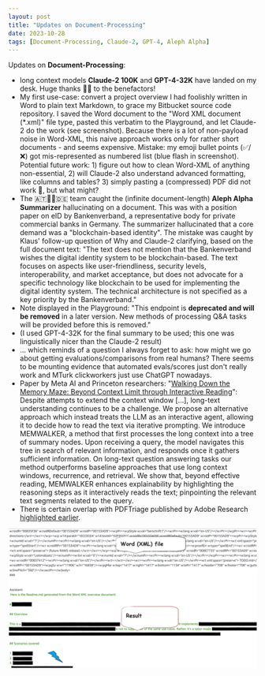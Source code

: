 ```yaml
---
layout: post
title: "Updates on Document-Processing"
date: 2023-10-28
tags: [Document-Processing, Claude-2, GPT-4, Aleph Alpha]
---
```


Updates on **Document-Processing**:
- long context models **Claude-2 100K** and **GPT-4-32K** have landed on my desk. Huge thanks 🙏🏻 to the benefactors!
- My first use-case: convert a project overview I had foolishly written in Word to plain text Markdown, to grace my Bitbucket source code repository. I saved the Word document to the "Word XML document (*.xml)" file type, pasted this verbatim to the Playground, and let Claude-2 do the work (see screenshot). Because there is a lot of non-payload noise in Word-XML, this naive approach works only for rather short documents - and seems expensive. Mistake: my emoji bullet points (✅/❌) got mis-represented as numbered list (blue flash in screenshot). Potential future work: 1) figure out how to clean Word-XML of anything non-essential, 2) will Claude-2 also understand advanced formatting, like columns and tables? 3) simply pasting a (compressed) PDF did not work 🤡, but what might?
- The 🇦🇹🤝🏻🇩🇪 team caught the (infinite document-length) **Aleph Alpha Summarizer** hallucinating on a document. This was with a position paper on eID by Bankenverband, a representative body for private commercial banks in Germany. The summarizer hallucinated that a core demand was a "blockchain-based identity". The mistake was caught by Klaus' follow-up question of Why and Claude-2 clarifying, based on the full document text: "The text does not mention that the Bankenverband wishes the digital identity system to be blockchain-based. The text focuses on aspects like user-friendliness, security levels, interoperability, and market acceptance, but does not advocate for a specific technology like blockchain to be used for implementing the digital identity system. The technical architecture is not specified as a key priority by the Bankenverband."
- Note displayed in the Playground: "This endpoint is **deprecated and will be removed** in a later version. New methods of processing Q&A tasks will be provided before this is removed."
- (I used GPT-4-32K for the final summary to be used; this one was linguistically nicer than the Claude-2 result)
- ... which reminds of a question I always forget to ask: how might we go about getting evaluations/comparisons from real humans? There seems to be mounting evidence that automated evals/scores just don't really work and MTurk clickworkers just use ChatGPT nowadays.
- Paper by Meta AI and Princeton researchers: "[Walking Down the Memory Maze: Beyond Context Limit through Interactive Reading](https://arxiv.org/pdf/2310.05029.pdf)": Despite attempts to extend the context window [...], long-text understanding continues to be a challenge. We propose an alternative approach which instead treats the LLM as an interactive agent, allowing it to decide how to read the text via iterative prompting. We introduce MEMWALKER, a method that first processes the long context into a tree of summary nodes. Upon receiving a query, the model navigates this tree in search of relevant information, and responds once it gathers sufficient information. On long-text question answering tasks our method outperforms baseline approaches that use long context windows, recurrence, and retrieval. We show that, beyond effective reading, MEMWALKER enhances explainability by highlighting the reasoning steps as it interactively reads the text; pinpointing the relevant text segments related to the query.
- There is certain overlap with PDFTriage published by Adobe Research [highlighted earlier](2023-09-23-doc-processing).

![Anthropic Claude-2 on Bedrock](assets/img/anthropic-claude-bedrock.png)